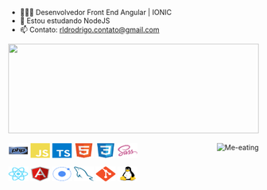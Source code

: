 - 👨🏼‍💻 Desenvolvedor Front End Angular | IONIC
- 🌱 Estou estudando NodeJS
- 📫 Contato: rldrodrigo.contato@gmail.com
<div>
  <img height="180em" width="100%" src="https://github-readme-stats.vercel.app/api/top-langs/?username=rldrodrigo&layout=compact&langs_count=7&theme=github_dark"/>
</div>
  
<div style="display: inline_block"><br>
  <img align="center" alt="icon-php" height="30" width="40" src="https://raw.githubusercontent.com/devicons/devicon/master/icons/php/php-original.svg">
  <img align="center" alt="icon-Js" height="30" width="40" src="https://raw.githubusercontent.com/devicons/devicon/master/icons/javascript/javascript-plain.svg">
  <img align="center" alt="icon-typescript" height="30" width="40" src="https://raw.githubusercontent.com/devicons/devicon/master/icons/typescript/typescript-original.svg">
  <img align="center" alt="icon-HTML" height="30" width="40" src="https://raw.githubusercontent.com/devicons/devicon/master/icons/html5/html5-original.svg">
  <img align="center" alt="icon-CSS" height="30" width="40" src="https://raw.githubusercontent.com/devicons/devicon/master/icons/css3/css3-original.svg">
  <img align="center" alt="icon-sass" height="30" width="40" src="https://raw.githubusercontent.com/devicons/devicon/master/icons/sass/sass-original.svg">
   
  <img align="right" alt="Me-eating" height="150" src="https://user-images.githubusercontent.com/51513403/133433693-458f0ab7-25b2-48f9-9c5f-c6d1197210b1.gif">
  <!-- <img align="right" alt="Digu-Natal" height="150" src="https://user-images.githubusercontent.com/51513403/147255069-bb1539ca-b9a3-45e8-b308-f9908f51e802.gif">-->
 </div>
 <div style="display: inline_block"><br>
  <img align="center" alt="icon-React" height="30" width="40" src="https://raw.githubusercontent.com/devicons/devicon/master/icons/react/react-original.svg">
  <img align="center" alt="icon-AngularJS" height="30" width="40" src="https://raw.githubusercontent.com/devicons/devicon/master/icons/angularjs/angularjs-original.svg">
  <img align="center" alt="icon-ionic" height="30" width="40" src="https://raw.githubusercontent.com/devicons/devicon/master/icons/ionic/ionic-original.svg">
  <img align="center" alt="icon-mysql" height="30" width="40" src="https://raw.githubusercontent.com/devicons/devicon/master/icons/mysql/mysql-original.svg">
  <img align="center" alt="icon-git" height="30" width="40" src="https://raw.githubusercontent.com/devicons/devicon/master/icons/git/git-original.svg">
  <img align="center" alt="icon-linux" height="30" width="40" src="https://raw.githubusercontent.com/devicons/devicon/master/icons/linux/linux-original.svg">
 <!--<img align="center" alt="Digu-wordpress" height="30" width="40" src="https://raw.githubusercontent.com/devicons/devicon/master/icons/wordpress/wordpress-original.svg"> -->

</div>
 
